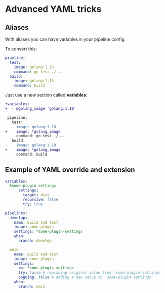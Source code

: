 # Advanced YAML tricks

## Aliases

With aliases you can have variables in your pipeline config.

To convert this:
```yml
pipeline:
  test:
    image: golang:1.18
    command: go test ./...
  build:
    image: golang:1.18
    command: build
```

Just use a new section called **variables**:

```diff
+variables:
+  - &golang_image 'golang:1.18'

 pipeline:
   test:
-    image: golang:1.18
+    image: *golang_image
     command: go test ./...
   build:
-    image: golang:1.18
+    image: *golang_image
     command: build
```

## Example of YAML override and extension

```yml
variables: 
  &some-plugin-settings
      settings:
        target: dist
        recursive: false
        try: true

pipelines:
  develop:
    name: Build and test
    image: some-plugin
    settings: *some-plugin-settings
    when:
      branch: develop

  main
    name: Build and test
    image: some-plugin
    settings:
      <<: *some-plugin-settings
      try: false # replacing original value from `some-plugin-settings`
      ongoing: false # adding a new value to `some-plugin-settings`
    when:
      branch: main
```
